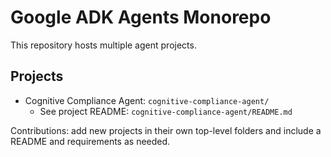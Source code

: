 # Google ADK Agents Monorepo

This repository hosts multiple agent projects.

## Projects

- Cognitive Compliance Agent: `cognitive-compliance-agent/`
  - See project README: `cognitive-compliance-agent/README.md`

Contributions: add new projects in their own top-level folders and include a README and requirements as needed. 
